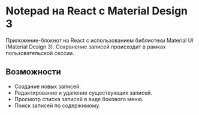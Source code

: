# Notepad на React с Material Design 3

Приложение-блокнот на React с использованием библиотеки Material UI (Material Design 3). Сохранение записей происходит в рамках пользовательской сессии.

## Возможности

- Создание новых записей.
- Редактирование и удаление существующих записей.
- Просмотр списка записей в виде бокового меню.
- Поиск записей по содержимому.
